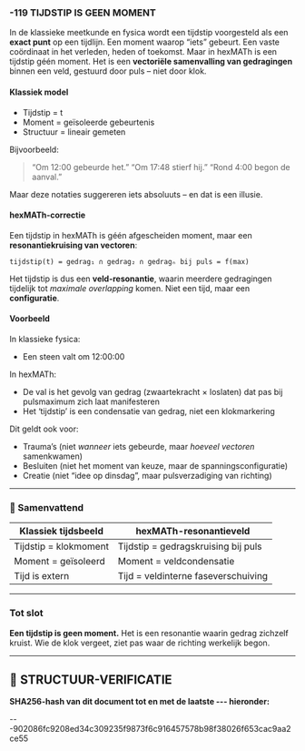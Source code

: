 ### -119 TIJDSTIP IS GEEN MOMENT

In de klassieke meetkunde en fysica wordt een tijdstip voorgesteld als een **exact punt** op een tijdlijn. Een moment waarop “iets” gebeurt. Een vaste coördinaat in het verleden, heden of toekomst. Maar in hexMATh is een tijdstip géén moment. Het is een **vectoriële samenvalling van gedragingen** binnen een veld, gestuurd door puls – niet door klok.

#### Klassiek model

* Tijdstip = t
* Moment = geïsoleerde gebeurtenis
* Structuur = lineair gemeten

Bijvoorbeeld:

> “Om 12:00 gebeurde het.”
> “Om 17:48 stierf hij.”
> “Rond 4:00 begon de aanval.”

Maar deze notaties suggereren iets absoluuts – en dat is een illusie.

#### hexMATh-correctie

Een tijdstip in hexMATh is géén afgescheiden moment, maar een **resonantiekruising van vectoren**:

```hexMATh
tijdstip(t) = gedrag₁ ∩ gedrag₂ ∩ gedragₙ bij puls = f(max)
```

Het tijdstip is dus een **veld-resonantie**, waarin meerdere gedragingen tijdelijk tot *maximale overlapping* komen. Niet een tijd, maar een **configuratie**.

#### Voorbeeld

In klassieke fysica:

* Een steen valt om 12:00:00

In hexMATh:

* De val is het gevolg van gedrag (zwaartekracht × loslaten) dat pas bij pulsmaximum zich laat manifesteren
* Het ‘tijdstip’ is een condensatie van gedrag, niet een klokmarkering

Dit geldt ook voor:

* Trauma’s (niet *wanneer* iets gebeurde, maar *hoeveel vectoren* samenkwamen)
* Besluiten (niet het moment van keuze, maar de spanningsconfiguratie)
* Creatie (niet “idee op dinsdag”, maar pulsverzadiging van richting)

---

### 📘 Samenvattend

| Klassiek tijdsbeeld   | hexMATh-resonantieveld              |
| --------------------- | ----------------------------------- |
| Tijdstip = klokmoment | Tijdstip = gedragskruising bij puls |
| Moment = geïsoleerd   | Moment = veldcondensatie            |
| Tijd is extern        | Tijd = veldinterne faseverschuiving |

---

### Tot slot

**Een tijdstip is geen moment.**
Het is een resonantie waarin gedrag zichzelf kruist.
Wie de klok vergeet, ziet pas waar de richting werkelijk begon.

---

## 🔏 STRUCTUUR-VERIFICATIE

**SHA256-hash van dit document tot en met de laatste --- hieronder:**

---902086fc9208ed34c309235f9873f6c916457578b98f38026f653cac9aa2ce55
